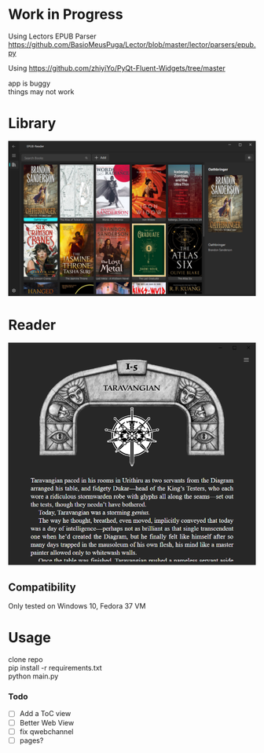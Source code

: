 # Work in Progress
Using Lectors EPUB Parser\
https://github.com/BasioMeusPuga/Lector/blob/master/lector/parsers/epub.py

Using https://github.com/zhiyiYo/PyQt-Fluent-Widgets/tree/master

app is buggy  
things may not work

# Library

![image info](static/screenshot1.png "library")

# Reader

![image info](static/screenshotL.png "reader")

## Compatibility

Only tested on Windows 10, Fedora 37 VM

# Usage

clone repo  
pip install -r requirements.txt  
python main.py 




### Todo
- [ ] Add a ToC view
- [ ] Better Web View 
- [ ] fix qwebchannel
- [ ] pages?
